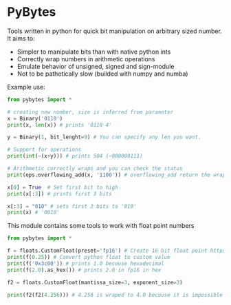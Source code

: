 # PyBytes

Tools written in python for quick bit manipulation on arbitrary sized number. 
It aims to:
* Simpler to manipulate bits than with native python ints
* Correctly wrap numbers in arithmetic operations
* Emulate behavior of unsigned, signed and sign-module 
* Not to be pathetically slow (builded with numpy and numba)

Example use:
```py
from pybytes import *

# creating new number, size is inferred from parameter
x = Binary('0110')
print(x, len(x)) # prints '0110 4'

y = Binary(1, bit_lenght=9) # You can specify any len you want.

# Support for operations
print(int(~(x+y))) # prints 504 (~000000111)

# Arithmetic correctly wraps and you can check the status 
print(ops.overflowing_add(x, '1100')) # overflowing_add return the wrapped sum and boolen to indicate if overflow occurs

x[0] = True  # Set first bit to high
print(x[:3]) # prints first 3 bits

x[:3] = "010" # sets first 3 bits to '010'
print(x) # '0010'
```

This module contains some tools to work with float point numbers

```py
from pybytes import *

f = floats.CustomFloat(preset='fp16') # Create 16 bit float point https://en.wikipedia.org/wiki/Half-precision_floating-point_format
print(f(0.25)) # Convert python float to custom value
print(f('0x3c00')) # prints 1.0 becouse hexadecimal 
print(f(2.0).as_hex()) # prints 2.0 in fp16 in hex

f2 = floats.CustomFloat(mantissa_size=3, exponent_size=3)

print(f2(f2(4.256))) # 4.256 is wraped to 4.0 becouse it is impossible to express with this float.
```
